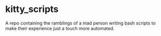 # kitty_scripts
A repo containing the ramblings of a mad person writing bash scripts to make their experience just a touch more automated.
